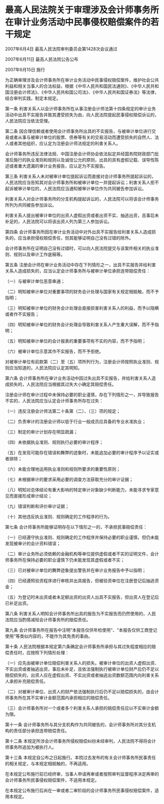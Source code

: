 # 最高人民法院关于审理涉及会计师事务所在审计业务活动中民事侵权赔偿案件的若干规定

2007年6月4日 最高人民法院审判委员会第1428次会议通过

2007年6月11日 最高人民法院公告公布

2007年6月15日 施行

为正确审理涉及会计师事务所在审计业务活动中民事侵权赔偿案件，维护社会公共利益和相关当事人的合法权益，根据《中华人民共和国民法通则》、《中华人民共和国注册会计师法》、《中华人民共和国公司法》、《中华人民共和国证券法》等法律，结合审判实践，制定本规定。

第一条 利害关系人以会计师事务所在从事注册会计师法第十四条规定的审计业务活动中出具不实报告并致其遭受损失为由，向人民法院提起民事侵权赔偿诉讼的，人民法院应当依法受理。

第二条 因合理信赖或者使用会计师事务所出具的不实报告，与被审计单位进行交易或者从事与被审计单位的股票、债券等有关的交易活动而遭受损失的自然人、法人或者其他组织，应认定为注册会计师法规定的利害关系人。

会计师事务所违反法律法规、中国注册会计师协会依法拟定并经国务院财政部门批准后施行的执业准则和规则以及诚信公允的原则，出具的具有虚假记载、误导性陈述或者重大遗漏的审计业务报告，应认定为不实报告。

第三条 利害关系人未对被审计单位提起诉讼而直接对会计师事务所提起诉讼的，人民法院应当告知其对会计师事务所和被审计单位一并提起诉讼；利害关系人拒不起诉被审计单位的，人民法院应当通知被审计单位作为共同被告参加诉讼。

利害关系人对会计师事务所的分支机构提起诉讼的，人民法院可以将该会计师事务所列为共同被告参加诉讼。

利害关系人提出被审计单位的出资人虚假出资或者出资不实、抽逃出资，且事后未补足的，人民法院可以将该出资人列为第三人参加诉讼。

第四条 会计师事务所因在审计业务活动中对外出具不实报告给利害关系人造成损失的，应当承担侵权赔偿责任，但其能够证明自己没有过错的除外。

会计师事务所在证明自己没有过错时，可以向人民法院提交与该案件相关的执业准则、规则以及审计工作底稿等。

第五条 注册会计师在审计业务活动中存在下列情形之一，出具不实报告并给利害关系人造成损失的，应当认定会计师事务所与被审计单位承担连带赔偿责任：

（一）与被审计单位恶意串通；

（二）明知被审计单位对重要事项的财务会计处理与国家有关规定相抵触，而不予指明；

（三）明知被审计单位的财务会计处理会直接损害利害关系人的利益，而予以隐瞒或者作不实报告；

（四）明知被审计单位的财务会计处理会导致利害关系人产生重大误解，而不予指明；

（五）明知被审计单位的会计报表的重要事项有不实的内容，而不予指明；

（六）被审计单位示意其作不实报告，而不予拒绝。

对被审计单位有前款第（二）至（五）项所列行为，注册会计师按照执业准则、规则应当知道的，人民法院应认定其明知。

第六条 会计师事务所在审计业务活动中因过失出具不实报告，并给利害关系人造成损失的，人民法院应当根据其过失大小确定其赔偿责任。

注册会计师在审计过程中未保持必要的职业谨慎，存在下列情形之一，并导致报告不实的，人民法院应当认定会计师事务所存在过失：

（一）违反注册会计师法第二十条第（二）、（三）项的规定；

（二）负责审计的注册会计师以低于行业一般成员应具备的专业水准执业；

（三）制定的审计计划存在明显疏漏；

（四）未依据执业准则、规则执行必要的审计程序；

（五）在发现可能存在错误和舞弊的迹象时，未能追加必要的审计程序予以证实或者排除；

（六）未能合理地运用执业准则和规则所要求的重要性原则；

（七）未根据审计的要求采用必要的调查方法获取充分的审计证据；

（八）明知对总体结论有重大影响的特定审计对象缺少判断能力，未能寻求专家意见而直接形成审计结论；

（九）错误判断和评价审计证据；

（十）其他违反执业准则、规则确定的工作程序的行为。

第七条 会计师事务所能够证明存在以下情形之一的，不承担民事赔偿责任：

（一）已经遵守执业准则、规则确定的工作程序并保持必要的职业谨慎，但仍未能发现被审计的会计资料错误；

（二）审计业务所必须依赖的金融机构等单位提供虚假或者不实的证明文件，会计师事务所在保持必要的职业谨慎下仍未能发现其虚假或者不实；

（三）已对被审计单位的舞弊迹象提出警告并在审计业务报告中予以指明；

（四）已经遵照验资程序进行审核并出具报告，但被验资单位在注册登记后抽逃资金；

（五）为登记时未出资或者未足额出资的出资人出具不实报告，但出资人在登记后已补足出资。

第八条 利害关系人明知会计师事务所出具的报告为不实报告而仍然使用的，人民法院应当酌情减轻会计师事务所的赔偿责任。

第九条 会计师事务所在报告中注明“本报告仅供年检使用”、“本报告仅供工商登记使用”等类似内容的，不能作为其免责的事由。

第十条 人民法院根据本规定第六条确定会计师事务所承担与其过失程度相应的赔偿责任时，应按照下列情形处理：

（一）应先由被审计单位赔偿利害关系人的损失。被审计单位的出资人虚假出资、不实出资或者抽逃出资，事后未补足，且依法强制执行被审计单位财产后仍不足以赔偿损失的，出资人应在虚假出资、不实出资或者抽逃出资数额范围内向利害关系人承担补充赔偿责任。

（二）对被审计单位、出资人的财产依法强制执行后仍不足以赔偿损失的，由会计师事务所在其不实审计金额范围内承担相应的赔偿责任。

（三）会计师事务所对一个或者多个利害关系人承担的赔偿责任应以不实审计金额为限。

第十一条 会计师事务所与其分支机构作为共同被告的，会计师事务所对其分支机构的责任部分承担连带赔偿责任。

第十二条 本规定所涉会计师事务所侵权赔偿纠纷未经审判，人民法院不得将会计师事务所追加为被执行人。

第十三条 本规定自公布之日起施行。本院过去发布的有关会计师事务所民事责任的相关规定，与本规定相抵触的，不再适用。

在本规定公布施行前已经终审，当事人申请再审或者按照审判监督程序决定再审的会计师事务所民事侵权赔偿案件，不适用本规定。

在本规定公布施行后尚在一审或者二审阶段的会计师事务所民事侵权赔偿案件，适用本规定。
